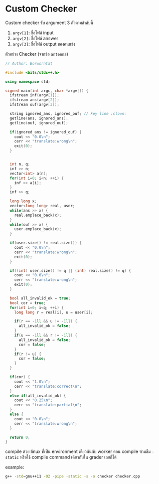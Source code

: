 # Custom Checker

Custom checker รับ argument 3 ตัวตามลำดับนี้

1. `argv[1]`: ชื่อไฟล์ input
2. `argv[2]`: ชื่อไฟล์ answer
3. `argv[3]`: ชื่อไฟล์ output ของคนแข่ง

ตัวอย่าง Checker (จากข้อ `antenna`)

```cpp
// Author: Borworntat

#include <bits/stdc++.h>

using namespace std;

signed main(int argc, char *argv[]) {
  ifstream inf(argv[1]);
  ifstream ans(argv[2]);
  ifstream ouf(argv[3]);

  string ignored_ans, ignored_ouf; // key line :clown:
  getline(ans, ignored_ans);
  getline(ouf, ignored_ouf);

  if(ignored_ans != ignored_ouf) {
    cout << "0.0\n";
    cerr << "translate:wrong\n";
    exit(0);
  }


  int n, q;
  inf >> n;
  vector<int> a(n);
  for(int i=0; i<n; ++i) {
    inf >> a[i];
  }
  inf >> q;

  long long x;
  vector<long long> real, user;
  while(ans >> x) {
    real.emplace_back(x);
  }
  while(ouf >> x) {
    user.emplace_back(x);
  }

  if(user.size() != real.size()) {
    cout << "0.0\n";
    cerr << "translate:wrong\n";
    exit(0);
  }

  if((int) user.size() != q || (int) real.size() != q) {
    cout << "0.0\n";
    cerr << "translate:wrong\n";
    exit(0);
  }

  bool all_invalid_ok = true;
  bool cor = true;
  for(int i=0; i<q; ++i) {
    long long r = real[i], u = user[i];

    if(r == -1ll && u != -1ll) {
      all_invalid_ok = false;
    }
    if(u == -1ll && r != -1ll) {
      all_invalid_ok = false;
      cor = false;
    }
    if(r != u) {
      cor = false;
    }
  }

  if(cor) {
    cout << "1.0\n";
    cerr << "translate:correct\n";
  }
  else if(all_invalid_ok) {
    cout << "0.25\n";
    cerr << "translate:partial\n";
  }
  else {
    cout << "0.0\n";
    cerr << "translate:wrong\n";
  }

  return 0;
}

```

compile ด้วย linux ที่เป็น environment เดียวกันกับ worker ตอน compile ห้ามลืม `-static` หรือใช้ compile command เดียวกับใน grader เลยก็ได้

example:

```bash
g++ -std=gnu++11 -O2 -pipe -static -s -o checker checker.cpp
```
